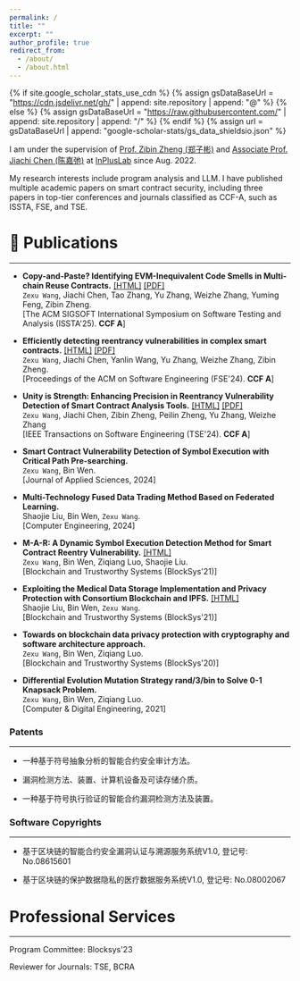 ```yaml
---
permalink: /
title: ""
excerpt: ""
author_profile: true
redirect_from:
  - /about/
  - /about.html
---
```


{% if site.google_scholar_stats_use_cdn %}
{% assign gsDataBaseUrl = "https://cdn.jsdelivr.net/gh/" | append: site.repository | append: "@" %}
{% else %}
{% assign gsDataBaseUrl = "https://raw.githubusercontent.com/" | append: site.repository | append: "/" %}
{% endif %}
{% assign url = gsDataBaseUrl | append: "google-scholar-stats/gs_data_shieldsio.json" %}

<span class='anchor' id='about-me'></span>

I am under the supervision of <a href='https://scholar.google.com/citations?hl=zh-CN&user=zWnsNrkAAAAJ'>Prof. Zibin Zheng (郑子彬)</a> and <a href='https://jiachi-chen.github.io/'>Associate Prof. Jiachi Chen (陈嘉弛)</a> at <a href='http://www.inpluslab.com'>InPlusLab</a> since Aug. 2022.

My research interests include program analysis and LLM. I have published multiple academic papers on smart contract security, including three papers in top-tier conferences and journals classified as CCF-A, such as ISSTA, FSE, and TSE.

# 📝 Publications

---
-  **Copy-and-Paste? Identifying EVM-Inequivalent Code Smells in Multi-chain Reuse Contracts.** [[HTML]](https://arxiv.org/abs/2504.07589) [[PDF]](/pdf/ISSTA2025.pdf)   
   `Zexu Wang`, Jiachi Chen, Tao Zhang, Yu Zhang, Weizhe Zhang, Yuming Feng, Zibin Zheng.  
   [The ACM SIGSOFT International Symposium on Software Testing and Analysis (ISSTA'25). **CCF A**] 

-  **Efficiently detecting reentrancy vulnerabilities in complex smart contracts.** [[HTML]](https://dl.acm.org/doi/pdf/10.1145/3643734) [[PDF]](/pdf/FSE2024_PaperId_79.pdf)   
    `Zexu Wang`, Jiachi Chen, Yanlin Wang, Yu Zhang, Weizhe Zhang, Zibin Zheng.  
    [Proceedings of the ACM on Software Engineering (FSE'24). **CCF A**] 

-  **Unity is Strength: Enhancing Precision in Reentrancy Vulnerability Detection of Smart Contract Analysis Tools.** [[HTML]](https://ieeexplore.ieee.org/abstract/document/10596931) [[PDF]](/pdf/TSE_ReEP.pdf)    
    `Zexu Wang`, Jiachi Chen, Zibin Zheng, Peilin Zheng, Yu Zhang, Weizhe Zhang  
    [IEEE Transactions on Software Engineering (TSE'24). **CCF A**]

-   **Smart Contract Vulnerability Detection of Symbol Execution with Critical Path Pre-searching.**  
    `Zexu Wang`, Bin Wen.  
    [Journal of Applied Sciences, 2024]

-   **Multi-Technology Fused Data Trading Method Based on Federated Learning.**  
    Shaojie Liu, Bin Wen, `Zexu Wang`.  
    [Computer Engineering, 2024]
   
-  **M-A-R: A Dynamic Symbol Execution Detection Method for Smart Contract Reentry Vulnerability.** [[HTML]](https://doi.org/10.1007/978-981-16-7993-3_32)  
    `Zexu Wang`, Bin Wen, Ziqiang Luo, Shaojie Liu.  
    [Blockchain and Trustworthy Systems (BlockSys'21)] 
   
-   **Exploiting the Medical Data Storage Implementation and Privacy Protection with Consortium Blockchain and IPFS.** [[HTML]](https://doi.org/10.1007/978-981-16-7993-3_13)  
    Shaojie Liu, Bin Wen, `Zexu Wang`.  
    [Blockchain and Trustworthy Systems (BlockSys'21)] 

-   **Towards on blockchain data privacy protection with cryptography and software architecture approach.**  
    `Zexu Wang`, Bin Wen, Ziqiang Luo.  
    [Blockchain and Trustworthy Systems (BlockSys'20)]

-   **Differential Evolution Mutation Strategy rand/3/bin to Solve 0-1 Knapsack Problem.**  
    `Zexu Wang`, Bin Wen, Ziqiang Luo.  
    [Computer & Digital Engineering, 2021]

### Patents

---
- 一种基于符号抽象分析的智能合约安全审计方法。
  
- 漏洞检测方法、装置、计算机设备及可读存储介质。
  
- 一种基于符号执行验证的智能合约漏洞检测方法及装置。

### Software Copyrights

---
- 基于区块链的智能合约安全漏洞认证与溯源服务系统V1.0, 登记号: No.08615601

- 基于区块链的保护数据隐私的医疗数据服务系统V1.0, 登记号: No.08002067

# Professional Services
---
Program Committee: Blocksys'23

Reviewer for Journals: TSE, BCRA
